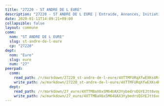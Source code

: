 ```yaml
---
title: "27220 - ST ANDRE DE L EURE"
description: "27220 - ST ANDRE DE L EURE | Entraide, Annonces, Initiatives"
date: 2020-01-11T14:09:21+09:00
collapsible: false
layout: commune
comm:
  nom: "ST ANDRE DE L EURE"
  slug: st-andre-de-l-eure
  cp: "27220"
dept:
  nom: "Eure"
  slug: eure
  num: "27"
peerpad:
  comm:
    read_path: /r/markdown/27220_st-andre-de-l-eure/4XTTMFURqXfwEXKs4RrPjWyXKNrSJBUzB6Kvc6dkHLC4YXmty
    write_path: /w/markdown/27220_st-andre-de-l-eure/4XTTMFURqXfwEXKs4RrPjWyXKNrSJBUzB6Kvc6dkHLC4YXmty-K3TgUnxMEM9hSXq3AvWePMFFeddrVgLwcZuL6AQ9NJNppZ5FFANY82yPgnZbWPrcFgpC2yCMa56mXKm1QxY9EJ5uqtgKkkDHprnHVVn6rPdy6VeHJykRnrgRphjrgNaMRABK1zcd
  dept:
    read_path: /r/markdown/27_eure/4XTTMBaX6xSM64UAX3YybedrsEGYEJtt6vopdQsPEFtGijgwg
    write_path: /w/markdown/27_eure/4XTTMBaX6xSM64UAX3YybedrsEGYEJtt6vopdQsPEFtGijgwg-K3TgUmjy61Gu7ZFzjoVmiacXP2Rc4pq6sxVCYUX3mFQZWQw9yCKsEoAMagtuW4jJTYhK96DsWW4cPmZLagvQNZ34BscGcu4btrtJibt18c1mpqofaWe6Q3RartDiuMTjY7NrsH4r
---
```


